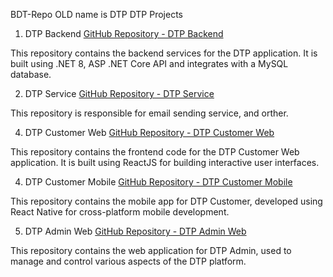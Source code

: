BDT-Repo OLD name is DTP
DTP Projects
1. DTP Backend
[GitHub Repository - DTP Backend](https://github.com/william-le1004/dtp-backend)

This repository contains the backend services for the DTP application. It is built using .NET 8, ASP .NET Core API and integrates with a MySQL database.

2. DTP Service
[GitHub Repository - DTP Service](https://github.com/william-le1004/dtp-service)

This repository is responsible for email sending service, and orther.

4. DTP Customer Web
[GitHub Repository - DTP Customer Web](https://github.com/dokkazy/dtp-frontend)

This repository contains the frontend code for the DTP Customer Web application. It is built using ReactJS for building interactive user interfaces.

4. DTP Customer Mobile
[GitHub Repository - DTP Customer Mobile](https://github.com/ya3k/dtp-mobile-app)

This repository contains the mobile app for DTP Customer, developed using React Native for cross-platform mobile development.

5. DTP Admin Web
[GitHub Repository - DTP Admin Web](https://github.com/ya3k/dtp-control-center)

This repository contains the web application for DTP Admin, used to manage and control various aspects of the DTP platform.

